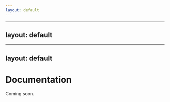 ```yaml
---
layout: default
---
```


---
layout: default
---

---
layout: default
---

# Documentation

Coming soon.
